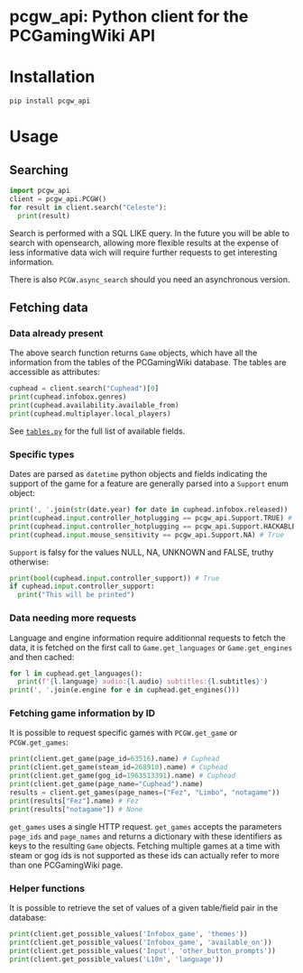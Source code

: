 # pcgw_api: Python client for the PCGamingWiki API

# Installation
```
pip install pcgw_api
```

# Usage
## Searching
```python
import pcgw_api
client = pcgw_api.PCGW()
for result in client.search("Celeste"):
  print(result)
```
Search is performed with a SQL LIKE query. In the future you will be able to search with opensearch,
allowing more flexible results at the expense of less informative data wich will require further
requests to get interesting information.

There is also `PCGW.async_search` should you need an asynchronous version.

## Fetching data

### Data already present
The above search function returns `Game` objects, which have all the information from the 
tables of the PCGamingWiki database. The tables are accessible as attributes:
```python
cuphead = client.search("Cuphead")[0]
print(cuphead.infobox.genres)
print(cuphead.availability.available_from)
print(cuphead.multiplayer.local_players)
```
See [`tables.py`](https://github.com/Idlusen/pcgw_api/blob/main/src/pcgw_api/tables.py) for the full list of available fields.

### Specific types
Dates are parsed as `datetime` python objects and fields indicating the support of the game
for a feature are generally parsed into a `Support` enum object:
```python
print(', '.join(str(date.year) for date in cuphead.infobox.released))
print(cuphead.input.controller_hotplugging == pcgw_api.Support.TRUE) # True
print(cuphead.input.controller_hotplugging == pcgw_api.Support.HACKABLE) # False
print(cuphead.input.mouse_sensitivity == pcgw_api.Support.NA) # True
```
`Support` is falsy for the values NULL, NA, UNKNOWN and FALSE, truthy otherwise:
```python
print(bool(cuphead.input.controller_support)) # True
if cuphead.input.controller_support:
  print("This will be printed")
```
### Data needing more requests
Language and engine information require additionnal requests to fetch the data, it is fetched on the first call to `Game.get_languages` or `Game.get_engines` and then cached:
```python
for l in cuphead.get_languages():
  print(f'{l.language} audio:{l.audio} subtitles:{l.subtitles}')
print(', '.join(e.engine for e in cuphead.get_engines()))
```

### Fetching game information by ID
It is possible to request specific games with `PCGW.get_game` or `PCGW.get_games`:
```python
print(client.get_game(page_id=63516).name) # Cuphead
print(client.get_game(steam_id=268910).name) # Cuphead
print(client.get_game(gog_id=1963513391).name) # Cuphead
print(client.get_game(page_name="Cuphead").name)
results = client.get_games(page_names=("Fez", "Limbo", "notagame"))
print(results["Fez"].name) # Fez
print(results["notagame"]) # None
```
`get_games` uses a single HTTP request.
`get_games` accepts the parameters `page_ids` and `page_names` and returns a dictionary
with these identifiers as keys to the resulting `Game` objects. Fetching multiple games
at a time with steam or gog ids is not supported as these ids can actually refer to
more than one PCGamingWiki page.

### Helper functions
It is possible to retrieve the set of values of a given table/field pair in the database:
```python
print(client.get_possible_values('Infobox_game', 'themes'))
print(client.get_possible_values('Infobox_game', 'available_on'))
print(client.get_possible_values('Input', 'other_button_prompts'))
print(client.get_possible_values('L10n', 'language'))
```
